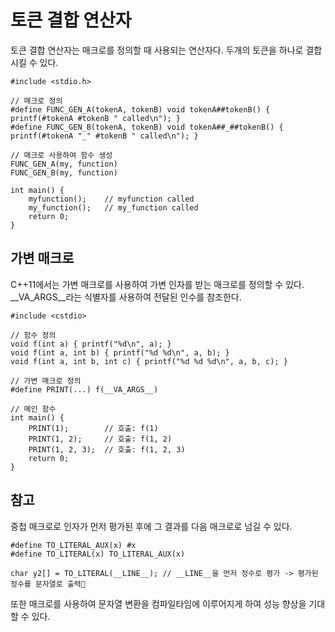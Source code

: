 # 토큰 결합 연산자
토큰 결합 연산자는 매크로를 정의할 때 사용되는 연산자다. 두개의 토큰을 하나로 결합시킬 수 있다.
```
#include <stdio.h>

// 매크로 정의
#define FUNC_GEN_A(tokenA, tokenB) void tokenA##tokenB() { printf(#tokenA #tokenB " called\n"); }
#define FUNC_GEN_B(tokenA, tokenB) void tokenA##_##tokenB() { printf(#tokenA "_" #tokenB " called\n"); }

// 매크로 사용하여 함수 생성
FUNC_GEN_A(my, function)
FUNC_GEN_B(my, function)

int main() {
    myfunction();    // myfunction called
    my_function();   // my_function called
    return 0;
}
```
## 가변 매크로
C++11에서는 가변 매크로를 사용하여 가변 인자를 받는 매크로를 정의할 수 있다. __VA_ARGS__라는 식별자를 사용하여 전달된 인수를 참조한다.
```
#include <cstdio>

// 함수 정의
void f(int a) { printf("%d\n", a); }
void f(int a, int b) { printf("%d %d\n", a, b); }
void f(int a, int b, int c) { printf("%d %d %d\n", a, b, c); }

// 가변 매크로 정의
#define PRINT(...) f(__VA_ARGS__)

// 메인 함수
int main() {
    PRINT(1);        // 호출: f(1)
    PRINT(1, 2);     // 호출: f(1, 2)
    PRINT(1, 2, 3);  // 호출: f(1, 2, 3)
    return 0;
}
```
## 참고
중첩 매크로로 인자가 먼저 평가된 후에 그 결과를 다음 매크로로 넘길 수 있다.
```
#define TO_LITERAL_AUX(x) #x
#define TO_LITERAL(x) TO_LITERAL_AUX(x)

char y2[] = TO_LITERAL(__LINE__); // __LINE__을 먼저 정수로 평가 -> 평가된 정수를 문자열로 출력
```
또한 매크로를 사용하여 문자열 변환을 컴파일타임에 이루어지게 하여 성능 향상을 기대할 수 있다.